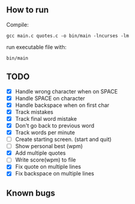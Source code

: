 ## How to run 

Compile:

`gcc main.c quotes.c -o bin/main -lncurses -lm`

run executable file with:

`bin/main`

## TODO

- [x] Handle wrong character when on SPACE
- [x] Handle SPACE on character
- [x] Handle backspace when on first char
- [x] Track mistakes
- [x] Track final word mistake
- [x] Don't go back to previous word
- [x] Track words per minute
- [ ] Create starting screen. (start and quit)
- [ ] Show personal best (wpm)
- [x] Add multiple quotes
- [ ] Write score(wpm) to file
- [x] Fix quote on multiple lines
- [x] Fix backspace on multiple lines

## Known bugs
